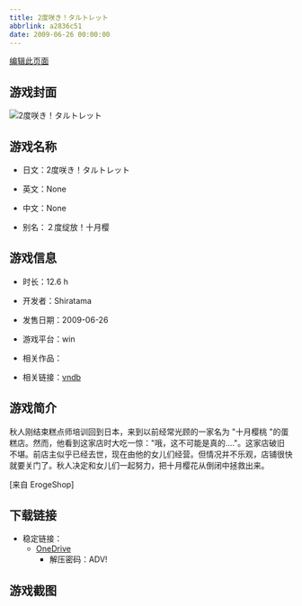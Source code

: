 ```yaml
---
title: 2度咲き！タルトレット
abbrlink: a2836c51
date: 2009-06-26 00:00:00
---
```

[编辑此页面](https://github.com/ACG-3/ADV3-source/blob/main/source/_posts/games/2%E5%BA%A6%E5%92%B2%E3%81%8D%EF%BC%81%E3%82%BF%E3%83%AB%E3%83%88%E3%83%AC%E3%83%83%E3%83%88.md)

## 游戏封面

![2度咲き！タルトレット](https://pan.timero.xyz/d/onedrive/img_lib_001/2%E5%BA%A6%E5%92%B2%E3%81%8D%EF%BC%81%E3%82%BF%E3%83%AB%E3%83%88%E3%83%AC%E3%83%83%E3%83%88_cover.avif)


## 游戏名称

- 日文：2度咲き！タルトレット
- 英文：None
- 中文：None

- 别名：２度绽放！十月樱


## 游戏信息

- 时长：12.6 h
- 开发者：Shiratama
- 发售日期：2009-06-26
- 游戏平台：win
- 相关作品：

- 相关链接：[vndb](https://vndb.org/v1663)


## 游戏简介

秋人刚结束糕点师培训回到日本，来到以前经常光顾的一家名为 "十月樱桃 "的蛋糕店。然而，他看到这家店时大吃一惊："哦，这不可能是真的...."。这家店破旧不堪。前店主似乎已经去世，现在由他的女儿们经营。但情况并不乐观，店铺很快就要关门了。秋人决定和女儿们一起努力，把十月樱花从倒闭中拯救出来。

[来自 ErogeShop]


## 下载链接

- 稳定链接：
    - [OneDrive](https://pan.timero.xyz/onedrive/adv_lib_001/2%E5%BA%A6%E5%92%B2%E3%81%8D%EF%BC%81%E3%82%BF%E3%83%AB%E3%83%88%E3%83%AC%E3%83%83%E3%83%88)
        - 解压密码：ADV!



## 游戏截图


